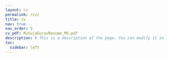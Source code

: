 ```yaml
---
layout: cv
permalink: /cv/
title: cv
nav: true
nav_order: 5
cv_pdf: RutujaGuravResume_MS.pdf
description: # This is a description of the page. You can modify it in '_pages/cv.md'. You can also change or remove the top pdf download button.
toc:
  sidebar: left
---
```

